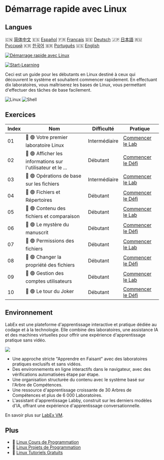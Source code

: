 # Démarrage rapide avec Linux

## Langues

🇨🇳 [简体中文](README_zh.md) 🇪🇸 [Español](README_es.md) 🇫🇷 [Français](README_fr.md) 🇩🇪 [Deutsch](README_de.md) 🇯🇵 [日本語](README_ja.md) 🇷🇺 [Русский](README_ru.md) 🇰🇷 [한국어](README_ko.md) 🇧🇷 [Português](README_pt.md) 🇺🇸 [English](README.md) 

[![Démarrage rapide avec Linux](https://cover-creator.labex.io/quick-start-with-linux.png?lang=fr)](https://labex.io/fr/courses/quick-start-with-linux)

[![Start-Learning](https://img.shields.io/badge/Start-Learning-whitesmoke?style=for-the-badge)](https://labex.io/fr/courses/quick-start-with-linux)

Ceci est un guide pour les débutants en Linux destiné à ceux qui découvrent le système et souhaitent commencer rapidement. En effectuant dix laboratoires, vous maîtriserez les bases de Linux, vous permettant d'effectuer des tâches de base facilement.

![Linux](https://img.shields.io/badge/Linux-whitesmoke?style=for-the-badge&logo=linux)
![Shell](https://img.shields.io/badge/Shell-whitesmoke?style=for-the-badge&logo=shell)


## Exercices

|   Index | Nom                                                         | Difficulté    | Pratique                                                                                                                    |
|---------|-------------------------------------------------------------|---------------|-----------------------------------------------------------------------------------------------------------------------------|
|      01 | 📖 🟢 Votre premier laboratoire Linux                       | Intermédiaire | <a target='_blank' href='https://labex.io/fr/tutorials/linux-your-first-linux-lab-270253'>Commencer le Lab</a>              |
|      02 | 🎯 🟢 Afficher les informations sur l'utilisateur et le ... | Débutant      | <a target='_blank' href='https://labex.io/fr/tutorials/linux-display-user-and-group-information-8718'>Commencer le Défi</a> |
|      03 | 📖 🟢 Opérations de base sur les fichiers                   | Intermédiaire | <a target='_blank' href='https://labex.io/fr/tutorials/linux-basic-files-operations-270248'>Commencer le Lab</a>            |
|      04 | 🎯 🟢 Fichiers et Répertoires                               | Débutant      | <a target='_blank' href='https://labex.io/fr/tutorials/linux-files-and-directories-270246'>Commencer le Défi</a>            |
|      05 | 📖 🟢 Contenu des fichiers et comparaison                   | Débutant      | <a target='_blank' href='https://labex.io/fr/tutorials/linux-file-contents-and-comparing-270251'>Commencer le Lab</a>       |
|      06 | 🎯 🟢 Le mystère du manuscrit                               | Débutant      | <a target='_blank' href='https://labex.io/fr/tutorials/linux-the-manuscript-mystery-384742'>Commencer le Défi</a>           |
|      07 | 📖 🟢 Permissions des fichiers                              | Débutant      | <a target='_blank' href='https://labex.io/fr/tutorials/linux-permissions-of-files-270252'>Commencer le Lab</a>              |
|      08 | 🎯 🟢 Changer la propriété des fichiers                     | Débutant      | <a target='_blank' href='https://labex.io/fr/tutorials/shell-change-file-ownership-270254'>Commencer le Défi</a>            |
|      09 | 📖 🟢 Gestion des comptes utilisateurs                      | Débutant      | <a target='_blank' href='https://labex.io/fr/tutorials/linux-user-account-management-49'>Commencer le Lab</a>               |
|      10 | 🎯 🟢 Le tour du Joker                                      | Débutant      | <a target='_blank' href='https://labex.io/fr/tutorials/linux-the-joker-s-trick-270247'>Commencer le Défi</a>                |

## Environnement

LabEx est une plateforme d'apprentissage interactive et pratique dédiée au codage et à la technologie. Elle combine des laboratoires, une assistance IA et des machines virtuelles pour offrir une expérience d'apprentissage pratique sans vidéo.

![](https://tutorial-screenshot.getvm.io/images/vm-1725247253.png)

- Une approche stricte "Apprendre en Faisant" avec des laboratoires pratiques exclusifs et sans vidéos.
- Des environnements en ligne interactifs dans le navigateur, avec des vérifications automatisées étape par étape.
- Une organisation structurée du contenu avec le système basé sur l'Arbre de Compétences.
- Une ressource d'apprentissage croissante de 30 Arbres de Compétences et plus de 6 000 Laboratoires.
- L'assistant d'apprentissage Labby, construit sur les derniers modèles d'IA, offrant une expérience d'apprentissage conversationnelle.

En savoir plus sur [LabEx VM](https://support.labex.io/using-labex/virtual-machine).

## Plus

- 🔗 [Linux Cours de Programmation](https://github.com/labex-labs/awesome-programming-courses)
- 🔗 [Linux Projets de Programmation](https://github.com/labex-labs/awesome-programming-projects)
- 🔗 [Linux Tutoriels Gratuits](https://github.com/labex-labs/linux-free-tutorials)

